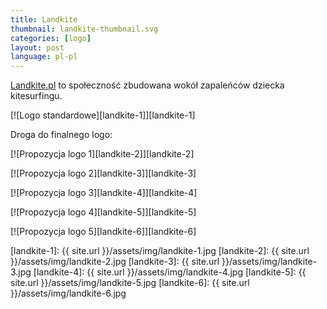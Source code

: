 ```yaml
---
title: Landkite
thumbnail: landkite-thumbnail.svg
categories: [logo]
layout: post
language: pl-pl
---
```


[Landkite.pl](http://landkite.pl) to społeczność zbudowana wokół zapaleńców dziecka kitesurfingu.

[![Logo standardowe][landkite-1]][landkite-1]

Droga do finalnego logo:

[![Propozycja logo 1][landkite-2]][landkite-2]

[![Propozycja logo 2][landkite-3]][landkite-3]

[![Propozycja logo 3][landkite-4]][landkite-4]

[![Propozycja logo 4][landkite-5]][landkite-5]

[![Propozycja logo 5][landkite-6]][landkite-6]

[landkite-1]: {{ site.url }}/assets/img/landkite-1.jpg
[landkite-2]: {{ site.url }}/assets/img/landkite-2.jpg
[landkite-3]: {{ site.url }}/assets/img/landkite-3.jpg
[landkite-4]: {{ site.url }}/assets/img/landkite-4.jpg
[landkite-5]: {{ site.url }}/assets/img/landkite-5.jpg
[landkite-6]: {{ site.url }}/assets/img/landkite-6.jpg